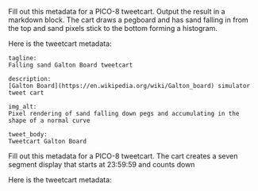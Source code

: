 Fill out this metadata for a PICO-8 tweetcart. Output the result in a markdown block. The cart draws a pegboard and has sand falling in from the top and sand pixels stick to the bottom forming a histogram.

Here is the tweetcart metadata:

```
tagline:
Falling sand Galton Board tweetcart

description:
[Galton Board](https://en.wikipedia.org/wiki/Galton_board) simulator tweet cart

img_alt:
Pixel rendering of sand falling down pegs and accumulating in the shape of a normal curve

tweet_body:
Tweetcart Galton Board
```


Fill out this metadata for a PICO-8 tweetcart. The cart creates a seven segment display that starts at 23:59:59 and counts down

Here is the tweetcart metadata:


